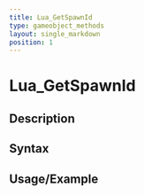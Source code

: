 ```yaml
---
title: Lua_GetSpawnId
type: gameobject_methods
layout: single_markdown
position: 1
---
```


# Lua_GetSpawnId

## Description

## Syntax

## Usage/Example


